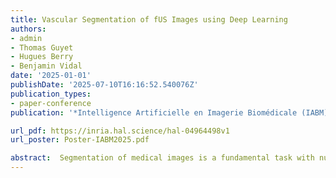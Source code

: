 ```yaml
---
title: Vascular Segmentation of fUS Images using Deep Learning
authors:
- admin
- Thomas Guyet
- Hugues Berry
- Benjamin Vidal
date: '2025-01-01'
publishDate: '2025-07-10T16:16:52.540076Z'
publication_types:
- paper-conference
publication: '*Intelligence Artificielle en Imagerie Biomédicale (IABM), Nice, France*'

url_pdf: https://inria.hal.science/hal-04964498v1
url_poster: Poster-IABM2025.pdf

abstract:  Segmentation of medical images is a fundamental task with numerous applications. While MRI, CT, and PET modalities have significantly benefited from deep learning segmentation techniques, more recent modalities, like functional ultrasound (fUS), have seen limited progress. fUS is a non invasive imaging method that measures changes in cerebral blood volume (CBV) with high spatio-temporal resolution. However, distinguishing arterioles from venules in fUS is challenging due to opposing blood flow directions within the same pixel. Ultrasound localization microscopy (ULM) can enhance resolution by tracking microbubble contrast agents but is invasive, and lacks dynamic CBV quantification. In this paper, we introduce the first deep learning-based application for fUS image segmentation, capable of differentiating signals based on vertical flow direction (upward vs. downward), using ULM-based automatic annotation, and enabling dynamic CBV quantification. In the cortical vasculature, this distinction in flow direction provides a proxy for differentiating arteries from veins. We evaluate various UNet architectures on fUS images of rat brains, achieving competitive segmentation performance, with 90% accuracy, a 71% F1 score, and an IoU of 0.59, using only 100 temporal frames from a fUS stack. These results are comparable to those from tubular structure segmentation in other imaging modalities. Additionally, models trained on resting-state data generalize well to images captured during visual stimulation, highlighting robustness. Although it does not reach the full granularity of ULM, the proposed method provides a practical, non-invasive and cost-effective solution for inferring flow direction—particularly valuable in scenarios where ULM is not available or feasible. Our pipeline shows high linear correlation coefficients between signals from predicted and actual compartments, showcasing its ability to accurately capture blood flow dynamics.
---
```

